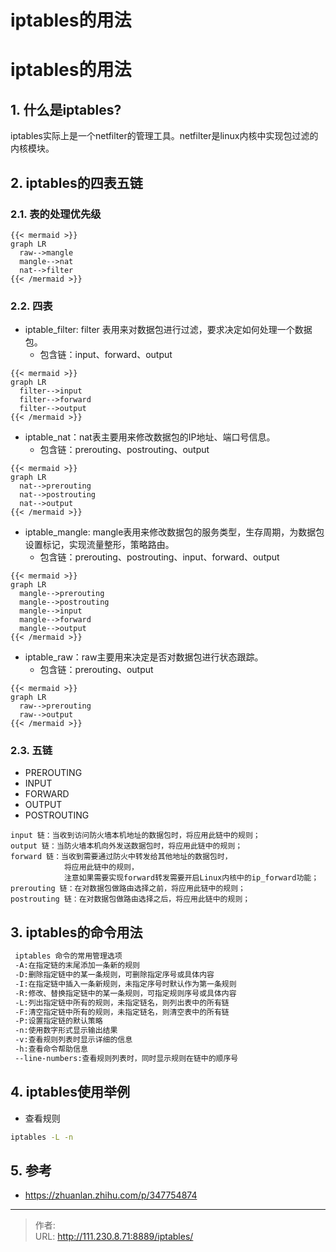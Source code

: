 # iptables的用法


<!--more-->
# iptables的用法
## 1. 什么是iptables?
iptables实际上是一个netfilter的管理工具。netfilter是linux内核中实现包过滤的内核模块。

## 2. iptables的四表五链
### 2.1. 表的处理优先级
```
{{< mermaid >}}
graph LR
  raw-->mangle
  mangle-->nat
  nat-->filter
{{< /mermaid >}}
```

### 2.2. 四表
- iptable_filter: filter 表用来对数据包进行过滤，要求决定如何处理一个数据包。
  - 包含链：input、forward、output
```
{{< mermaid >}}
graph LR
  filter-->input
  filter-->forward
  filter-->output
{{< /mermaid >}}
```

- iptable_nat：nat表主要用来修改数据包的IP地址、端口号信息。
  - 包含链：prerouting、postrouting、output
```
{{< mermaid >}}
graph LR
  nat-->prerouting
  nat-->postrouting
  nat-->output
{{< /mermaid >}}
```


- iptable_mangle: mangle表用来修改数据包的服务类型，生存周期，为数据包设置标记，实现流量整形，策略路由。
  - 包含链：prerouting、postrouting、input、forward、output
```
{{< mermaid >}}
graph LR
  mangle-->prerouting
  mangle-->postrouting
  mangle-->input
  mangle-->forward
  mangle-->output
{{< /mermaid >}}
```
- iptable_raw：raw主要用来决定是否对数据包进行状态跟踪。
  - 包含链：prerouting、output
```
{{< mermaid >}}
graph LR
  raw-->prerouting
  raw-->output
{{< /mermaid >}}
```


### 2.3. 五链
- PREROUTING
- INPUT
- FORWARD
- OUTPUT
- POSTROUTING
```
input 链：当收到访问防火墙本机地址的数据包时，将应用此链中的规则；
output 链：当防火墙本机向外发送数据包时，将应用此链中的规则；
forward 链：当收到需要通过防火中转发给其他地址的数据包时，
            将应用此链中的规则，
            注意如果需要实现forward转发需要开启Linux内核中的ip_forward功能；
prerouting 链：在对数据包做路由选择之前，将应用此链中的规则；
postrouting 链：在对数据包做路由选择之后，将应用此链中的规则；
```

## 3. iptables的命令用法
```bash
 iptables 命令的常用管理选项
 -A:在指定链的末尾添加一条新的规则
 -D:删除指定链中的某一条规则，可删除指定序号或具体内容
 -I:在指定链中插入一条新规则，未指定序号时默认作为第一条规则
 -R:修改、替换指定链中的某一条规则，可指定规则序号或具体内容
 -L:列出指定链中所有的规则，未指定链名，则列出表中的所有链
 -F:清空指定链中所有的规则，未指定链名，则清空表中的所有链
 -P:设置指定链的默认策略
 -n:使用数字形式显示输出结果
 -v:查看规则列表时显示详细的信息
 -h:查看命令帮助信息
 --line-numbers:查看规则列表时，同时显示规则在链中的顺序号
```

## 4. iptables使用举例
- 查看规则
```bash
iptables -L -n
```

## 5. 参考
- https://zhuanlan.zhihu.com/p/347754874


---

> 作者:   
> URL: http://111.230.8.71:8889/iptables/  

